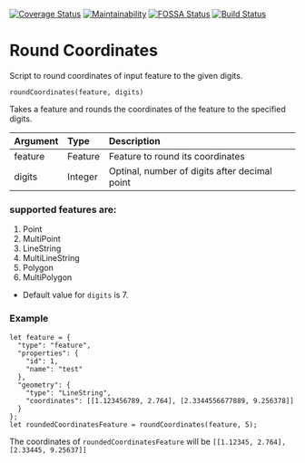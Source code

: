  [![Coverage Status](https://coveralls.io/repos/github/YousafAzabi/coordinates-round/badge.svg)](https://coveralls.io/github/YousafAzabi/coordinates-round)
 [![Maintainability](https://api.codeclimate.com/v1/badges/37fdd8c4138d93df9b0d/maintainability)](https://codeclimate.com/github/YousafAzabi/coordinates-round/maintainability)
[![FOSSA Status](https://app.fossa.io/api/projects/git%2Bgithub.com%2FYousafAzabi%2Fcoordinates-round.svg?type=shield)](https://app.fossa.io/projects/git%2Bgithub.com%2FYousafAzabi%2Fcoordinates-round?ref=badge_shield)
 [![Build Status](https://travis-ci.com/YousafAzabi/coordinates-round.svg?branch=master)](https://travis-ci.com/YousafAzabi/coordinates-round)

# Round Coordinates

Script to round coordinates of input feature to the given digits.

```
roundCoordinates(feature, digits)
```

Takes a feature and rounds the coordinates of the feature to the specified digits.

| Argument | Type    | Description                                   |
|:---------|:--------|:----------------------------------------------|
| feature  | Feature | Feature to round its coordinates              |
| digits   | Integer | Optinal, number of digits after decimal point |

### supported features are:
1. Point
2. MultiPoint
3. LineString
4. MultiLineString
5. Polygon
6. MultiPolygon

* Default value for `digits` is 7.

### Example

```
let feature = {
  "type": "feature",
  "properties": {
    "id": 1,
    "name": "test"
  },
  "geometry": {
    "type": "LineString",
    "coordinates": [[1.123456789, 2.764], [2.3344556677889, 9.256378]]
  }
};
let roundedCoordinatesFeature = roundCoordinates(feature, 5);
```

The coordinates of `roundedCoordinatesFeature` will be `[[1.12345, 2.764], [2.33445, 9.25637]]`
